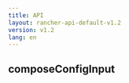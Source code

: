 ```yaml
---
title: API
layout: rancher-api-default-v1.2
version: v1.2
lang: en
---
```


## composeConfigInput





